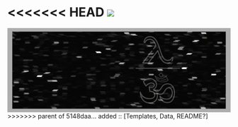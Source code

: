 <<<<<<< HEAD
<img src="{{ img_src }}" width="{{ img_width }}" height="{{ img_height }}"/>
=======
<div align="center">
<img src="https://github.com/jffrydsr/jffrydsr/blob/main/public/jffrydsr-tech.gif?raw=true" align="center" style="width: 100%; height: 90%" />
</div>  
>>>>>>> parent of 5148daa... added :: [Templates, Data, README?]
